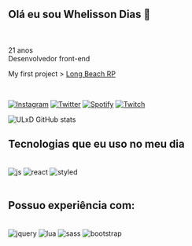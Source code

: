 ## Olá eu sou Whelisson Dias 🥰
</br>
</br>
21 anos</br>
Desenvolvedor front-end </br>

My first project >  [Long Beach RP](https://discord.gg/longbeachrp) </br>

</br>

[![Instagram](https://img.shields.io/badge/Instagram-E4405F?style=for-the-badge&logo=instagram&logoColor=white)](https://www.instagram.com/whelixd)
[![Twitter](https://img.shields.io/badge/Twitter-1DA1F2?style=for-the-badge&logo=twitter&logoColor=white)](https://twitter.com/Whelixd)
[![Spotify](https://img.shields.io/badge/Spotify-1ED760?&style=for-the-badge&logo=spotify&logoColor=white)](https://open.spotify.com/user/22t6f3xivdjxtvk424vqgesgy)
[![Twitch](https://img.shields.io/badge/Twitch-9146FF?style=for-the-badge&logo=twitch&logoColor=white)](twitch.tv/ulxd)

![ULxD GitHub stats](https://github-readme-stats.vercel.app/api?username=ulxd&show_icons=true&theme=tokyonight)



## Tecnologias que eu uso no meu dia

<div style="display: inline_block"><br/>
    <img align="center" alt="js" src="https://img.shields.io/badge/JavaScript-323330?style=for-the-badge&logo=javascript&logoColor=F7DF1E"/>
    <img align="center" alt="react" src="https://img.shields.io/badge/React-20232A?style=for-the-badge&logo=react&logoColor=61DAFB"/>
    <img align="center" alt="styled" src="https://img.shields.io/badge/styled--components-DB7093?style=for-the-badge&logo=styled-components&logoColor=white"/>
</div>
</br>

## Possuo experiência com:

<div style="display: inline_block"><br/>
    <img align="center" alt="jquery" src="https://img.shields.io/badge/jQuery-0769AD?style=for-the-badge&logo=jquery&logoColor=white"/>
    <img align="center" alt="lua" src="https://img.shields.io/badge/Lua-2C2D72?style=for-the-badge&logo=lua&logoColor=white"/>
    <img align="center" alt="sass" src="https://img.shields.io/badge/Sass-CC6699?style=for-the-badge&logo=sass&logoColor=white"/>
    <img align="center" alt="bootstrap" src="https://img.shields.io/badge/Bootstrap-563D7C?style=for-the-badge&logo=bootstrap&logoColor=white"/>
</div>
</br>

